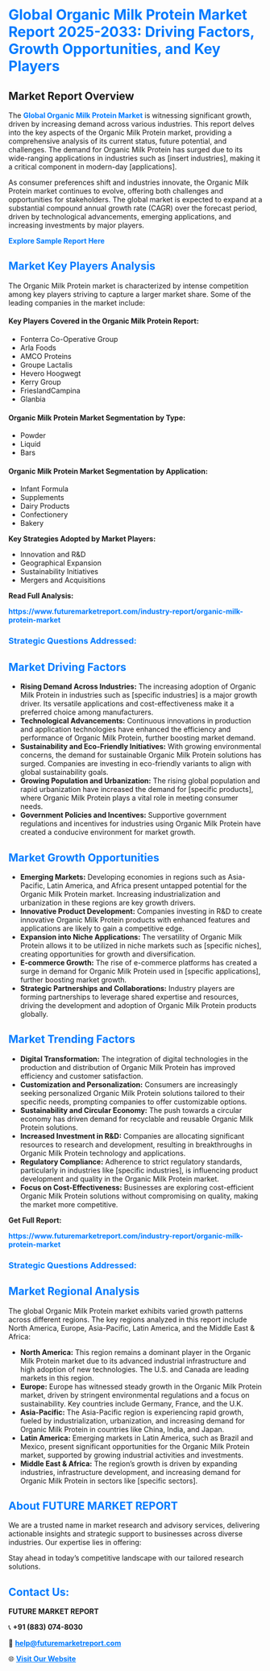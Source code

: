 <h1 style="color: #007BFF;">Global Organic Milk Protein Market Report 2025-2033: Driving Factors, Growth Opportunities, and Key Players</h1>

<section id="overview">
<h2>Market Report Overview</h2>
<p>The <a href="https://www.futuremarketreport.com/industry-report/organic-milk-protein-market" style="color: #007BFF; text-decoration: none;"><strong>Global Organic Milk Protein Market</strong></a> is witnessing significant growth, driven by increasing demand across various industries. This report delves into the key aspects of the Organic Milk Protein market, providing a comprehensive analysis of its current status, future potential, and challenges. The demand for Organic Milk Protein has surged due to its wide-ranging applications in industries such as [insert industries], making it a critical component in modern-day [applications].</p>
<p>As consumer preferences shift and industries innovate, the Organic Milk Protein market continues to evolve, offering both challenges and opportunities for stakeholders. The global market is expected to expand at a substantial compound annual growth rate (CAGR) over the forecast period, driven by technological advancements, emerging applications, and increasing investments by major players.</p>
</section>

<section id="overview">
<p><a href="https://www.futuremarketreport.com/request-sample/reportId=63776" style="color: #007BFF; text-decoration: none;"><strong>Explore Sample Report Here</strong></a></p>
</section>

<section id="key-players">
<h2 style="color: #007BFF;">Market Key Players Analysis</h2>
<p>The Organic Milk Protein market is characterized by intense competition among key players striving to capture a larger market share. Some of the leading companies in the market include:</p>
<h4>Key Players Covered in the Organic Milk Protein Report:</h4>
<ul><li>Fonterra Co-Operative Group</li><li>Arla Foods</li><li>AMCO Proteins</li><li>Groupe Lactalis</li><li>Hevero Hoogwegt</li><li>Kerry Group</li><li>FrieslandCampina</li><li>Glanbia</li></ul>
<h4>Organic Milk Protein Market Segmentation by Type:</h4>
<ul><li>Powder</li><li>Liquid</li><li>Bars</li></ul>

<h4>Organic Milk Protein Market Segmentation by Application:</h4>
<ul><li>Infant Formula</li><li>Supplements</li><li>Dairy Products</li><li>Confectionery</li><li>Bakery</li></ul>
<p><strong>Key Strategies Adopted by Market Players:</strong></p>
<ul>
<li>Innovation and R&D</li>
<li>Geographical Expansion</li>
<li>Sustainability Initiatives</li>
<li>Mergers and Acquisitions</li>
</ul>
</section>

<section>
<p><strong>Read Full Analysis: </strong></p><a href="https://www.futuremarketreport.com/industry-report/organic-milk-protein-market" style="color: #007BFF; text-decoration: none;"><strong>https://www.futuremarketreport.com/industry-report/organic-milk-protein-market</strong></a>
<h3 style="color: #007BFF;">Strategic Questions Addressed:</h3>
</section>

<section id="driving-factors">
<h2 style="color: #007BFF;">Market Driving Factors</h2>
<ul>
<li><strong>Rising Demand Across Industries:</strong> The increasing adoption of Organic Milk Protein in industries such as [specific industries] is a major growth driver. Its versatile applications and cost-effectiveness make it a preferred choice among manufacturers.</li>
<li><strong>Technological Advancements:</strong> Continuous innovations in production and application technologies have enhanced the efficiency and performance of Organic Milk Protein, further boosting market demand.</li>
<li><strong>Sustainability and Eco-Friendly Initiatives:</strong> With growing environmental concerns, the demand for sustainable Organic Milk Protein solutions has surged. Companies are investing in eco-friendly variants to align with global sustainability goals.</li>
<li><strong>Growing Population and Urbanization:</strong> The rising global population and rapid urbanization have increased the demand for [specific products], where Organic Milk Protein plays a vital role in meeting consumer needs.</li>
<li><strong>Government Policies and Incentives:</strong> Supportive government regulations and incentives for industries using Organic Milk Protein have created a conducive environment for market growth.</li>
</ul>
</section>

<section id="growth-opportunities">
<h2 style="color: #007BFF;">Market Growth Opportunities</h2>
<ul>
<li><strong>Emerging Markets:</strong> Developing economies in regions such as Asia-Pacific, Latin America, and Africa present untapped potential for the Organic Milk Protein market. Increasing industrialization and urbanization in these regions are key growth drivers.</li>
<li><strong>Innovative Product Development:</strong> Companies investing in R&D to create innovative Organic Milk Protein products with enhanced features and applications are likely to gain a competitive edge.</li>
<li><strong>Expansion into Niche Applications:</strong> The versatility of Organic Milk Protein allows it to be utilized in niche markets such as [specific niches], creating opportunities for growth and diversification.</li>
<li><strong>E-commerce Growth:</strong> The rise of e-commerce platforms has created a surge in demand for Organic Milk Protein used in [specific applications], further boosting market growth.</li>
<li><strong>Strategic Partnerships and Collaborations:</strong> Industry players are forming partnerships to leverage shared expertise and resources, driving the development and adoption of Organic Milk Protein products globally.</li>
</ul>
</section>

<section id="trending-factors">
<h2 style="color: #007BFF;">Market Trending Factors</h2>
<ul>
<li><strong>Digital Transformation:</strong> The integration of digital technologies in the production and distribution of Organic Milk Protein has improved efficiency and customer satisfaction.</li>
<li><strong>Customization and Personalization:</strong> Consumers are increasingly seeking personalized Organic Milk Protein solutions tailored to their specific needs, prompting companies to offer customizable options.</li>
<li><strong>Sustainability and Circular Economy:</strong> The push towards a circular economy has driven demand for recyclable and reusable Organic Milk Protein solutions.</li>
<li><strong>Increased Investment in R&D:</strong> Companies are allocating significant resources to research and development, resulting in breakthroughs in Organic Milk Protein technology and applications.</li>
<li><strong>Regulatory Compliance:</strong> Adherence to strict regulatory standards, particularly in industries like [specific industries], is influencing product development and quality in the Organic Milk Protein market.</li>
<li><strong>Focus on Cost-Effectiveness:</strong> Businesses are exploring cost-efficient Organic Milk Protein solutions without compromising on quality, making the market more competitive.</li>
</ul>
</section>

<section>
<p><strong>Get Full Report: </strong></p><a href="https://www.futuremarketreport.com/industry-report/organic-milk-protein-market" style="color: #007BFF; text-decoration: none;"><strong>https://www.futuremarketreport.com/industry-report/organic-milk-protein-market</strong></a>
<h3 style="color: #007BFF;">Strategic Questions Addressed:</h3>
</section>


<section id="regional-analysis">
<h2 style="color: #007BFF;">Market Regional Analysis</h2>
<p>The global Organic Milk Protein market exhibits varied growth patterns across different regions. The key regions analyzed in this report include North America, Europe, Asia-Pacific, Latin America, and the Middle East & Africa:</p>
<ul>
<li><strong>North America:</strong> This region remains a dominant player in the Organic Milk Protein market due to its advanced industrial infrastructure and high adoption of new technologies. The U.S. and Canada are leading markets in this region.</li>
<li><strong>Europe:</strong> Europe has witnessed steady growth in the Organic Milk Protein market, driven by stringent environmental regulations and a focus on sustainability. Key countries include Germany, France, and the U.K.</li>
<li><strong>Asia-Pacific:</strong> The Asia-Pacific region is experiencing rapid growth, fueled by industrialization, urbanization, and increasing demand for Organic Milk Protein in countries like China, India, and Japan.</li>
<li><strong>Latin America:</strong> Emerging markets in Latin America, such as Brazil and Mexico, present significant opportunities for the Organic Milk Protein market, supported by growing industrial activities and investments.</li>
<li><strong>Middle East & Africa:</strong> The region’s growth is driven by expanding industries, infrastructure development, and increasing demand for Organic Milk Protein in sectors like [specific sectors].</li>
</ul>
</section>

<footer>
<h2 style="color: #007BFF;">About FUTURE MARKET REPORT</h2>
<p>We are a trusted name in market research and advisory services, delivering actionable insights and strategic support to businesses across diverse industries. Our expertise lies in offering:</p>

<p>Stay ahead in today’s competitive landscape with our tailored research solutions.</p>

<h2 style="color: #007BFF;">Contact Us:</h2>
<p><strong>FUTURE MARKET REPORT</strong></p>
<p>📞 <strong>+91 (883) 074-8030</strong></p>
<p>📧 <strong><a href="mailto:help@futuremarketreport.com" style="color: #007BFF;">help@futuremarketreport.com</a></strong></p>
<p>🌐 <strong><a href="https://www.futuremarketreport.com/" style="color: #007BFF;">Visit Our Website</a></strong></p>
</footer>